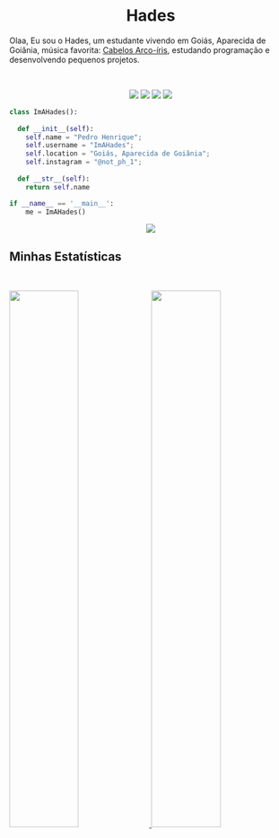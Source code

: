 <h1 align="center">
  <b>Hades</b>
</h1>

Olaa, Eu sou o Hades, um estudante vivendo em Goiás, Aparecida de Goiânia, música favorita: 
<a href="https://www.youtube.com/watch?v=_WfBQBbaDZ4">Cabelos Arco-íris</a>, 
estudando programação e desenvolvendo pequenos projetos.

<br>

<p>
<div align="center">
  <img src="https://img.shields.io/badge/-HTML-c58545?style=for-the-badge&logo=html5&logoColor=c58545&labelColor=282828">
  <img src="https://img.shields.io/badge/-CSS-d1a01f?style=for-the-badge&logo=css3&logoColor=d1a01f&labelColor=282828">
  <img src="https://img.shields.io/badge/-Python-98b982?style=for-the-badge&logo=python&logoColor=98b982&labelColor=282828">
  <img src="https://img.shields.io/badge/-Java-98b982?style=for-the-badge&logo=java&logoColor=98b982&labelColor=282828">
</div>
</p>

```python
class ImAHades():
    
  def __init__(self):
    self.name = "Pedro Henrique";
    self.username = "ImAHades";
    self.location = "Goiás, Aparecida de Goiânia";
    self.instagram = "@not_ph_1";
  
  def __str__(self):
    return self.name

if __name__ == '__main__':
    me = ImAHades()
```

<div align="center">
  <a href="https://open.spotify.com/user/31vzxqncbvslztn4rv7hev6yy7qa">
    <img src="https://readme-spotify-tingz.vercel.app/api/now-playing">
  </a>
</div>

<!--
<div align="center">
  <a href="https://open.spotify.com/user/31vzxqncbvslztn4rv7hev6yy7qa">
    <img src="https://spotify-readme-theta-virid.vercel.app/api?scan=true&theme=dark" width="240px">
  </a>
</div>
-->

## Minhas Estatísticas

<br/>
<p align="left">
  <a href="https://www.instagram.com/not_ph_1/">
  <img width="49.5%" src="https://github-readme-stats.vercel.app/api?username=ImAHades&show_icons=true&theme=gruvbox&hide_border=true" />
    <img width="49.5%" src="https://github-readme-streak-stats.herokuapp.com/?user=ImAHades&theme=gruvbox&hide_border=true" />
  </a>
</p>
<br>
<!--
[![ImAHades Github Activity Graph](https://activity-graph.herokuapp.com/graph?username=ImAHades)](https://github.com/ImAHades/github-readme-activity-graph)
-->
<div> 
  <!--
  <img src="https://www.99images.com/download-image/856489/5120x1440">
  ![Snake animation](https://github.com/ImAHades/ImAHades/blob/output/github-contribution-grid-snake.svg)
 -->
  <br>
</div>
